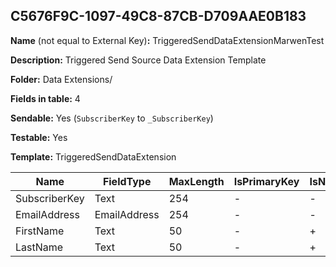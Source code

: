 ## C5676F9C-1097-49C8-87CB-D709AAE0B183

**Name** (not equal to External Key)**:** TriggeredSendDataExtensionMarwenTest

**Description:** Triggered Send Source Data Extension Template

**Folder:** Data Extensions/

**Fields in table:** 4

**Sendable:** Yes (`SubscriberKey` to `_SubscriberKey`)

**Testable:** Yes

**Template:** TriggeredSendDataExtension

| Name | FieldType | MaxLength | IsPrimaryKey | IsNullable | DefaultValue |
| --- | --- | --- | --- | --- | --- |
| SubscriberKey | Text | 254 | - | - |  |
| EmailAddress | EmailAddress | 254 | - | - |  |
| FirstName | Text | 50 | - | + |  |
| LastName | Text | 50 | - | + |  |
